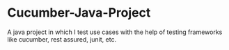 # Cucumber-Java-Project
A java project in which I test use cases with the help of testing frameworks like cucumber, rest assured, junit, etc.
